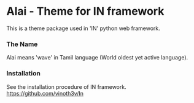 # Alai - Theme for IN framework

This is a theme package used in 'IN' python web framework.

### The Name

Alai means 'wave' in Tamil language (World oldest yet active language).

### Installation

See the installation procedure of IN framework. https://github.com/vinoth3v/In
